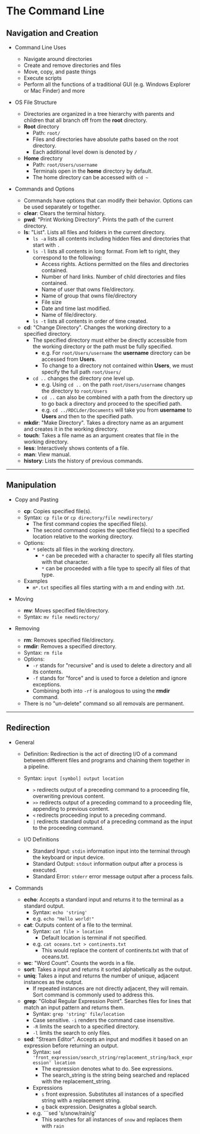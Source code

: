 # The Command Line

## Navigation and Creation

- Command Line Uses
  - Navigate around directories
  - Create and remove directories and files
  - Move, copy, and paste things
  - Execute scripts
  - Perform all the functions of a traditional GUI (e.g. Windows Explorer or Mac Finder) and more

- OS File Structure
  - Directories are organized in a tree hierarchy with parents and children that all branch off from the **root** directory.
  - **Root** directory
    - Path:  ```root/```
    - Files and directories have absolute paths based on the root directory.
    - Each additional level down is denoted by ```/```
  - **Home** directory  
    - Path:  ```root/Users/username```
    - Terminals open in the **home** directory by default.
    - The home directory can be accessed with ```cd ~```

- Commands and Options
  - Commands have options that can modify their behavior.  Options can be used separately or together.
  - **clear**:  Clears the terminal history.
  - **pwd**:  "Print Working Directory".  Prints the path of the current directory.
  - **ls**:  "List".  Lists all files and folders in the current directory.
    - ```ls -a``` lists all contents including hidden files and directories that start with ```.```
    - ```ls -l``` lists all contents in long format.  From left to right, they correspond to the following:
      - Access rights.  Actions permitted on the files and directories contained.
      - Number of hard links.  Number of child directories and files contained.
      - Name of user that owns file/directory.
      - Name of group that owns file/directory
      - File size
      - Date and time last modified.
      - Name of file/directory.
    - ```ls -t``` lists all contents in order of time created.
  - **cd**:  "Change Directory".  Changes the working directory to a specified directory.
    - The specified directory must either be directly accessible from the working directory or the path must be fully specified.
      - e.g.  For ```root/Users/username``` the **username** directory can be accessed from **Users**.
      - To change to a directory not contained within **Users**, we must specify the full path ```root/Users/```
    - ```cd ..``` changes the directory one level up.
      - e.g.  Using ```cd ..``` on the path ```root/Users/username``` changes the directory to ```root/Users```
      - ```cd ..``` can also be combined with a path from the directory up to go back a directory and proceed to the specified path.
      - e.g.  ```cd ../RDCLder/Documents``` will take you from **username** to **Users** and then to the specified path.
  - **mkdir**:  "Make Directory".  Takes a directory name as an argument and creates it in the working directory.
  - **touch**:  Takes a file name as an argument creates that file in the working directory.
  - **less**:  Interactively shows contents of a file.
  - **man**:  View manual.
  - **history**:  Lists the history of previous commands.  

---

## Manipulation

- Copy and Pasting
  - **cp**:  Copies specified file(s).
  - Syntax:  ```cp file``` or ```cp directory/file newdirectory/```
    - The first command copies the specified file(s).
    - The second command copies the specified file(s) to a specified location relative to the working directory.
  - Options:
    - ```*``` selects all files in the working directory.
      - ```*``` can be preceded with a character to specify all files starting with that character.
      - ```*``` can be proceeded with a file type to specify all files of that type.
  - Examples
    - ```m*.txt``` specifies all files starting with a m and ending with .txt.

- Moving
  - **mv**:  Moves specified file/directory.
  - Syntax:  ```mv file newdirectory/```

- Removing
  - **rm**:  Removes specified file/directory.
  - **rmdir**:  Removes a specified directory.
  - Syntax:  ```rm file```
  - Options:
    - ```-r``` stands for "recursive" and is used to delete a directory and all its contents.
    - ```-f``` stands for "force" and is used to force a deletion and ignore exceptions.
    - Combining both into ```-rf``` is analogous to using the **rmdir** command.
  - There is no "un-delete" command so all removals are permanent.

---

## Redirection

- General
  - Definition:  Redirection is the act of directing I/O of a command between different files and programs and chaining them together in a pipeline.
  - Syntax:  ```input [symbol] output location```
    - ```>``` redirects output of a preceding command to a proceeding file, overwriting previous content.
    - ```>>``` redirects output of a preceding command to a proceeding file, appending to previous content.
    - ```<``` redirects proceeding input to a preceding command.
    - ```|``` redirects standard output of a preceding command as the input to the proceeding command.
    
  - I/O Definitions
    - Standard Input:  ```stdin``` information input into the terminal through the keyboard or input device.
    - Standard Output:  ```stdout``` information output after a process is executed.
    - Standard Error:  ```stderr``` error message output after a process fails.
  
- Commands
  - **echo**:  Accepts a standard input and returns it to the terminal as a standard output.
    - Syntax:  ```echo 'string'```
    - e.g. ```echo "Hello world!"```
  - **cat**:  Outputs content of a file to the terminal.
    - Syntax:  ```cat file > location```
      - Default location is terminal if not specified.
    - e.g. ```cat oceans.txt > continents.txt```
      - This would replace the content of continents.txt with that of oceans.txt.
  - **wc**:  "Word Count".  Counts the words in a file.
  - **sort**:  Takes a input and returns it sorted alphabetically as the output.
  - **uniq**:  Takes a input and returns the number of unique, adjacent instances as the output.
    - If repeated instances are not directly adjacent, they will remain.  Sort command is commonly used to address this.
  - **grep**:  "Global Regular Expression Point".  Searches files for lines that match an input pattern and returns them.
    - Syntax:  ```grep 'string' file/location```
    - Case sensitive.  ```-i``` renders the command case insensitive.
    - ```-R``` limits the search to a specified directory.
    - ```-l``` limits the search to only files.
  - **sed**:  "Stream Editor".  Accepts an input and modifies it based on an expression before returning an output.
    - Syntax:  ```sed 'front_expression/search_string/replacement_string/back_expression' location```
      - The expression denotes what to do.  See expressions.
      - The search_string is the string being searched and replaced with the replacement_string.
    - Expressions
      - ```s``` front expression.  Substitutes all instances of a specified string with a replacement string.
      - ```g``` back expression.  Designates a global search.
    - e.g.  ```sed 's/snow/rain/g'
      - This searches for all instances of ```snow``` and replaces them with ```rain```

